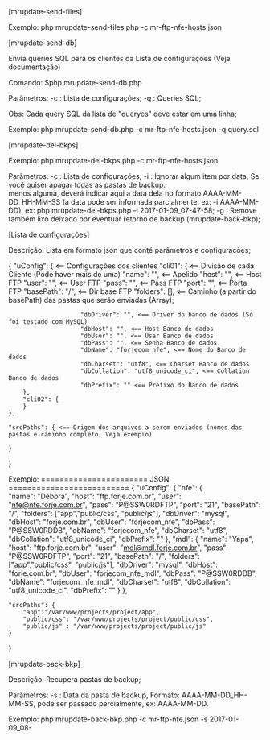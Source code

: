 [mrupdate-send-files]

Exemplo: php mrupdate-send-files.php -c mr-ftp-nfe-hosts.json


[mrupdate-send-db]

Envia queries SQL para os clientes da Lista de configurações (Veja documentação)

Comando: $php mrupdate-send-db.php

Parâmetros:
 -c : Lista de configurações;
 -q : Queries SQL;

Obs: Cada query SQL da lista de "queryes" deve estar em uma linha; 

Exemplo: php mrupdate-send-db.php -c mr-ftp-nfe-hosts.json -q query.sql


[mrupdate-del-bkps]

Exemplo: php mrupdate-del-bkps.php -c mr-ftp-nfe-hosts.json

Parâmetros:
 -c : Lista de configurações;
 -i : Ignorar algum item por data, Se você quiser apagar todas as pastas de backup.  
menos alguma, deverá indicar aqui a data dela no formato AAAA-MM-DD_HH-MM-SS (a data 
pode ser informada parcialmente, ex: -i AAAA-MM-DD).
ex: php mrupdate-del-bkps.php -i 2017-01-09_07-47-58;
 -g : Remove também lixo deixado por eventuar retorno de backup (mrupdate-back-bkp);


[Lista de configurações]

Descrição: Lista em formato json que conté parâmetros e configurações;

{
	"uConfig": { <== Configurações dos clientes
		"cli01": { 	    <== Divisão de cada Cliente (Pode haver mais de uma)
                        "name": "", <== Apelido
			"host": "", <== Host FTP
			"user": "", <== User FTP
			"pass": "", <== Pass FTP
			"port": "", <== Porta FTP
			"basePath": "/", <== Dir base FTP
			"folders": [], <== Caminho (a partir do basePath) das pastas que serão enviadas (Array);

                        "dbDriver": "", <== Driver do banco de dados (Só foi testado com MySQL)
                        "dbHost": "", <== Host Banco de dados
                        "dbUser": "", <== User Banco de dados
                        "dbPass": "", <== Senha Banco de dados
                        "dbName": "forjecom_nfe", <== Nome do Banco de dados
                        "dbCharset": "utf8", <== Charset Banco de dados
                        "dbCollation": "utf8_unicode_ci", <== Collation Banco de dados 
                        "dbPrefix": "" <== Prefixo do Banco de dados
		},
		"cli02": {                         
		}
	},

	"srcPaths": { <== Origem dos arquivos a serem enviados (nomes das pastas e caminho completo, Veja exemplo)
		
	}
}

Exemplo: 
======================= JSON ==========================
{
	"uConfig": {
		"nfe": { 	
                        "name": "Débora",
			"host": "ftp.forje.com.br",
			"user": "nfe@nfe.forje.com.br", 
			"pass": "P@SSW0RDFTP", 
			"port": "21", 
			"basePath": "/",
			"folders": ["app","public/css", "public/js"],
                        "dbDriver": "mysql",
                        "dbHost": "forje.com.br",
                        "dbUser": "forjecom_nfe",
                        "dbPass": "P@SSW0RDDB",
                        "dbName": "forjecom_nfe",
                        "dbCharset": "utf8", 
                        "dbCollation": "utf8_unicode_ci", 
                        "dbPrefix": ""
		},
		"mdl": { 
                        "name": "Yapa",
			"host": "ftp.forje.com.br",
			"user": "mdl@mdl.forje.com.br", 
			"pass": "P@SSW0RDFTP", 
			"port": "21", 
			"basePath": "/",
			"folders": ["app","public/css", "public/js"],
                        "dbDriver": "mysql",
                        "dbHost": "forje.com.br",
                        "dbUser": "forjecom_nfe_mdl",
                        "dbPass": "P@SSW0RDDB",
                        "dbName": "forjecom_nfe_mdl",
                        "dbCharset": "utf8", 
                        "dbCollation": "utf8_unicode_ci", 
                        "dbPrefix": ""
		}
	},

	"srcPaths": {
		"app":"/var/www/projects/project/app",
		"public/css": "/var/www/projects/project/public/css",
		"public/js" : "/var/www/projects/project/public/js"		
	}
}

[mrupdate-back-bkp]

Descrição: Recupera pastas de backup;

Parâmetros: 
 -s : Data da pasta de backup, Formato: AAAA-MM-DD_HH-MM-SS, pode ser passado percialmente, ex: AAAA-MM-DD.

Exemplo: php mrupdate-back-bkp.php -c mr-ftp-nfe.json -s 2017-01-09_08-






